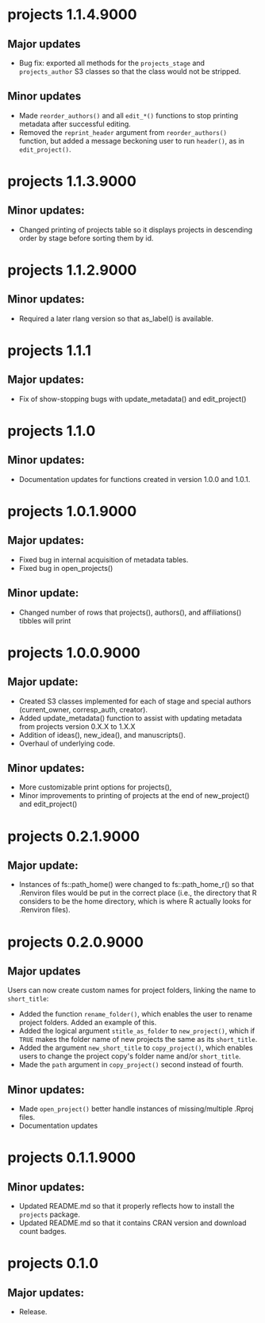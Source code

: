 
# projects 1.1.4.9000

## Major updates
- Bug fix: exported all methods for the `projects_stage` and `projects_author` S3 classes so that the class would not be stripped.

## Minor updates
- Made `reorder_authors()` and all `edit_*()` functions to stop printing metadata after successful editing.
- Removed the `reprint_header` argument from `reorder_authors()` function, but added a message beckoning user to run `header()`, as in `edit_project()`.

# projects 1.1.3.9000

## Minor updates:
- Changed printing of projects table so it displays projects in descending order by stage before sorting them by id.


# projects 1.1.2.9000
 
## Minor updates:
- Required a later rlang version so that as_label() is available.


# projects 1.1.1

## Major updates:
- Fix of show-stopping bugs with update_metadata() and edit_project()


# projects 1.1.0

## Minor updates:
- Documentation updates for functions created in version 1.0.0 and 1.0.1.


# projects 1.0.1.9000

## Major updates:
- Fixed bug in internal acquisition of metadata tables. 
- Fixed bug in open_projects()

## Minor update:
- Changed number of rows that projects(), authors(), and affiliations() tibbles will print



# projects 1.0.0.9000

## Major update:
- Created S3 classes implemented for each of stage and special authors (current_owner, corresp_auth, creator).
- Added update_metadata() function to assist with updating metadata from projects version 0.X.X to 1.X.X
- Addition of ideas(), new_idea(), and manuscripts().
- Overhaul of underlying code.

## Minor updates:
- More customizable print options for projects(), 
- Minor improvements to printing of projects at the end of new_project() and edit_project()


# projects 0.2.1.9000

## Major update:
- Instances of fs::path_home() were changed to fs::path_home_r() so that .Renviron files would be put in the correct place (i.e., the directory that R considers to be the home directory, which is where R actually looks for .Renviron files).



# projects 0.2.0.9000

## Major updates

Users can now create custom names for project folders, linking the name to `short_title`:
- Added the function `rename_folder()`, which enables the user to rename project folders. Added an example of this.
- Added the logical argument `stitle_as_folder` to `new_project()`, which if `TRUE` makes the folder name of new projects the same as its `short_title`.
- Added the argument `new_short_title` to `copy_project()`, which enables users to change the project copy's folder name and/or `short_title`.
- Made the `path` argument in `copy_project()` second instead of fourth.
  
## Minor updates:
- Made `open_project()` better handle instances of missing/multiple .Rproj files.
- Documentation updates



# projects 0.1.1.9000

## Minor updates:
- Updated README.md so that it properly reflects how to install the `projects` package.
- Updated README.md so that it contains CRAN version and download count badges.



# projects 0.1.0

## Major updates:
- Release.
